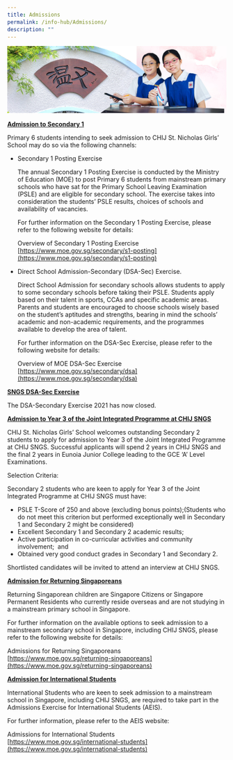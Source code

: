 ```yaml
---
title: Admissions
permalink: /info-hub/Admissions/
description: ""
---
```

![](/images/01%20Banner%20Photos/06%20subpage%20infohub.jpg)

<u><b>Admission to Secondary 1</b></u> 

Primary 6 students intending to seek admission to CHIJ St. Nicholas Girls’ School may do so via the following channels: 

*   Secondary 1 Posting Exercise 
	 
	 The annual Secondary 1 Posting Exercise is conducted by the Ministry of Education (MOE) to post Primary 6 students from mainstream primary schools who have sat for the Primary School Leaving Examination (PSLE) and are eligible for secondary school. The exercise takes into consideration the students’ PSLE results, choices of schools and availability of vacancies.  
	
	For further information on the Secondary 1 Posting Exercise, please refer to the following website for details:  
	
	Overview of Secondary 1 Posting Exercise   
	[https://www.moe.gov.sg/secondary/s1-posting](https://www.moe.gov.sg/secondary/s1-posting)
  
*   Direct School Admission-Secondary (DSA-Sec) Exercise. 


	Direct School Admission for secondary schools allows students to apply to some secondary schools before taking their PSLE. Students apply based on their talent in sports, CCAs and specific academic areas. Parents and students are encouraged to choose schools wisely based on the student’s aptitudes and strengths, bearing in mind the schools’ academic and non-academic requirements, and the programmes available to develop the area of talent.  
	
	For further information on the DSA-Sec Exercise, please refer to the following website for details:   
	
	Overview of MOE DSA-Sec Exercise  
	[https://www.moe.gov.sg/secondary/dsa](https://www.moe.gov.sg/secondary/dsa)
	
<u><b>SNGS DSA-Sec Exercise</b></u>   
  
The DSA-Secondary Exercise 2021 has now closed.   

<u><b>Admission to Year 3 of the Joint Integrated Programme at CHIJ SNGS</b></u> 

CHIJ St. Nicholas Girls’ School welcomes outstanding Secondary 2 students to apply for admission to Year 3 of the Joint Integrated Programme at CHIJ SNGS. Successful applicants will spend 2 years in CHIJ SNGS and the final 2 years in Eunoia Junior College leading to the GCE ‘A’ Level Examinations. 

  

Selection Criteria:

Secondary 2 students who are keen to apply for Year 3 of the Joint Integrated Programme at CHIJ SNGS must have:

*   PSLE T-Score of 250 and above (excluding bonus points);(Students who do not meet this criterion but performed exceptionally well in Secondary 1 and Secondary 2 might be considered)
*   Excellent Secondary 1 and Secondary 2 academic results;
*   Active participation in co-curricular activities and community involvement;  and
*   Obtained very good conduct grades in Secondary 1 and Secondary 2.

  
Shortlisted candidates will be invited to attend an interview at CHIJ SNGS.   
  
<u><b>Admission for Returning Singaporeans</b></u> 

Returning Singaporean children are Singapore Citizens or Singapore Permanent Residents who currently reside overseas and are not studying in a mainstream primary school in Singapore. 

  

For further information on the available options to seek admission to a mainstream secondary school in Singapore, including CHIJ SNGS, please refer to the following website for details: 

  
Admissions for Returning Singaporeans   
[https://www.moe.gov.sg/returning-singaporeans](https://www.moe.gov.sg/returning-singaporeans)  
  
<u><b>Admission for International Students</b></u> 

International Students who are keen to seek admission to a mainstream school in Singapore, including CHIJ SNGS, are required to take part in the Admissions Exercise for International Students (AEIS). 

  

For further information, please refer to the AEIS website: 

  
Admissions for International Students   
[https://www.moe.gov.sg/international-students](https://www.moe.gov.sg/international-students)